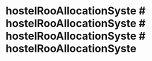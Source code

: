 # hostelRooAllocationSyste # hostelRooAllocationSyste # hostelRooAllocationSyste # hostelRooAllocationSyste
